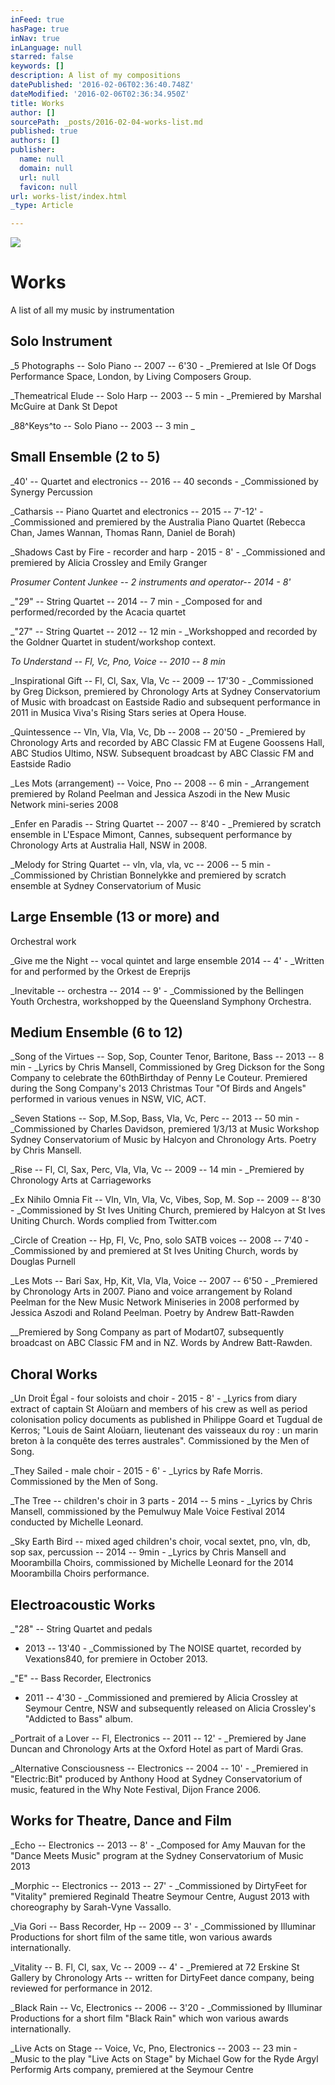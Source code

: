 ```yaml
---
inFeed: true
hasPage: true
inNav: true
inLanguage: null
starred: false
keywords: []
description: A list of my compositions
datePublished: '2016-02-06T02:36:40.748Z'
dateModified: '2016-02-06T02:36:34.950Z'
title: Works
author: []
sourcePath: _posts/2016-02-04-works-list.md
published: true
authors: []
publisher:
  name: null
  domain: null
  url: null
  favicon: null
url: works-list/index.html
_type: Article

---
```

![](https://the-grid-user-content.s3-us-west-2.amazonaws.com/3be63b74-a075-4e62-8777-0246a4b537eb.jpg)

# Works

A list of all my music by instrumentation

## Solo Instrument

_5 Photographs -- Solo Piano -- 2007 -- 6'30 - _Premiered
at Isle Of Dogs Performance Space, London, by Living Composers Group.

_Themeatrical Elude -- Solo Harp -- 2003 -- 5 min - _Premiered by Marshal McGuire at Dank St Depot

_88^Keys^to -- Solo Piano -- 2003 -- 3 min _

## Small Ensemble (2 to 5)

_40' -- Quartet and electronics --
2016 -- 40 seconds - _Commissioned
by Synergy Percussion

_Catharsis -- Piano Quartet and
electronics -- 2015 -- 7'-12' - _Commissioned
and premiered by the Australia Piano Quartet (Rebecca Chan, James Wannan,
Thomas Rann, Daniel de Borah)

_Shadows Cast by Fire - recorder and harp - 2015 - 8' - _Commissioned and premiered by Alicia Crossley and Emily Granger

_Prosumer Content Junkee -- 2
instruments and operator-- 2014 - 8'_

_"29" -- String Quartet -- 2014 -- 7
min - _Composed
for and performed/recorded by the Acacia quartet

_"27" -- String Quartet -- 2012 -- 12
min - _Workshopped
and recorded by the Goldner Quartet in student/workshop context.

_To Understand -- Fl, Vc, Pno,
Voice -- 2010 -- 8 min_

_Inspirational Gift -- Fl, Cl, Sax,
Vla, Vc -- 2009 -- 17'30 - _Commissioned
by Greg Dickson, premiered by Chronology Arts at Sydney Conservatorium of
Music with broadcast on Eastside Radio and subsequent performance in 2011 in
Musica Viva's Rising Stars series at Opera House.

_Quintessence -- Vln, Vla, Vla, Vc,
Db -- 2008 -- 20'50 - _Premiered
by Chronology Arts and recorded by ABC Classic FM at Eugene Goossens Hall, ABC
Studios Ultimo, NSW. Subsequent broadcast by ABC Classic FM and Eastside Radio

_Les Mots (arrangement) -- Voice,
Pno -- 2008 -- 6 min - _Arrangement
premiered by Roland Peelman and Jessica Aszodi in the New Music Network
mini-series 2008

_Enfer en Paradis -- String Quartet
-- 2007 -- 8'40 - _Premiered
by scratch ensemble in L'Espace Mimont, Cannes, subsequent performance by
Chronology Arts at Australia Hall, NSW in 2008\.

_Melody for String Quartet -- vln,
vla, vla, vc -- 2006 -- 5 min - _Commissioned
by Christian Bonnelykke and premiered by scratch ensemble at Sydney Conservatorium
of Music

## Large Ensemble (13 or more) and
Orchestral work

_Give me the Night -- vocal quintet
and large ensemble 2014 -- 4' - _Written
for and performed by the Orkest de Ereprijs

_Inevitable -- orchestra -- 2014 --
9' - _Commissioned
by the Bellingen Youth Orchestra, workshopped by the Queensland Symphony
Orchestra.

## Medium Ensemble (6 to 12)

_Song of the Virtues -- Sop, Sop,
Counter Tenor, Baritone, Bass -- 2013 -- 8 min - _Lyrics
by Chris Mansell, Commissioned by Greg Dickson for the Song Company to
celebrate the 60thBirthday of Penny Le Couteur. Premiered during
the Song Company's 2013 Christmas Tour "Of Birds and Angels" performed in
various venues in NSW, VIC, ACT.

_Seven Stations -- Sop, M.Sop,
Bass, Vla, Vc, Perc -- 2013 -- 50 min - _Commissioned
by Charles Davidson, premiered 1/3/13 at Music Workshop Sydney Conservatorium
of Music by Halcyon and Chronology Arts. Poetry by Chris Mansell.

_Rise -- Fl, Cl, Sax, Perc, Vla,
Vla, Vc -- 2009 -- 14 min - _Premiered
by Chronology Arts at Carriageworks

_Ex Nihilo Omnia Fit -- Vln, Vln,
Vla, Vc, Vibes, Sop, M. Sop -- 2009 -- 8'30 - _Commissioned by St Ives Uniting Church, premiered
by Halcyon at St Ives Uniting Church. Words complied from Twitter.com

_Circle of Creation -- Hp, Fl, Vc,
Pno, solo SATB voices -- 2008 -- 7'40 - _Commissioned by and premiered at St Ives Uniting Church, words by
Douglas Purnell

_Les Mots -- Bari Sax, Hp, Kit,
Vla, Vla, Voice -- 2007 -- 6'50 - _Premiered
by Chronology Arts in 2007\. Piano and
voice arrangement by Roland Peelman for the New Music Network Miniseries in 2008 performed by
Jessica Aszodi and Roland Peelman. Poetry by Andrew Batt-Rawden

__Premiered
by Song Company as part of Modart07, subsequently broadcast on ABC Classic FM
and in NZ. Words by Andrew Batt-Rawden.

## Choral Works

_Un Droit Égal - four soloists and choir - 2015 - 8' - _Lyrics from diary extract of captain St Aloüarn and members of his crew as well as period colonisation policy documents as published in Philippe Goard et Tugdual de Kerros; "Louis de Saint Aloüarn, lieutenant des vaisseaux du roy : un marin breton à la conquête des terres australes". Commissioned by the Men of Song. 

_They Sailed - male choir - 2015 - 6' - _Lyrics by Rafe Morris. Commissioned by the Men of Song.

_The Tree -- children's choir in 3
parts - 2014 -- 5 mins - _Lyrics
by Chris Mansell, commissioned by the Pemulwuy Male Voice Festival 2014
conducted by Michelle Leonard.

_Sky Earth Bird -- mixed aged
children's choir, vocal sextet, pno, vln, db, sop sax, percussion -- 2014 -- 9min - _Lyrics
by Chris Mansell and Moorambilla Choirs, commissioned by Michelle Leonard for
the 2014 Moorambilla Choirs performance.

## Electroacoustic Works

_"28" -- String Quartet and pedals
- 2013 -- 13'40 - _Commissioned
by The NOISE quartet, recorded by Vexations840, for premiere in October 2013\.

_"E" -- Bass Recorder, Electronics
- 2011 -- 4'30 - _Commissioned
and premiered by Alicia Crossley at Seymour Centre, NSW and subsequently
released on Alicia Crossley's "Addicted to Bass" album.

_Portrait of a Lover -- Fl,
Electronics -- 2011 -- 12' - _Premiered
by Jane Duncan and Chronology Arts at the Oxford Hotel as part of Mardi Gras.

_Alternative Consciousness --
Electronics -- 2004 -- 10' - _Premiered in "Electric:Bit" produced by Anthony Hood at Sydney
Conservatorium of music, featured in the Why Note Festival, Dijon France 2006\.

## Works for Theatre, Dance and Film

_Echo -- Electronics -- 2013 -- 8' - _Composed
for Amy Mauvan for the "Dance Meets Music" program at the Sydney Conservatorium
of Music 2013

_Morphic -- Electronics
-- 2013 -- 27' - _Commissioned by DirtyFeet for "Vitality"
premiered Reginald Theatre Seymour Centre, August 2013 with choreography by
Sarah-Vyne Vassallo.

_Via Gori -- Bass Recorder, Hp --
2009 -- 3' - _Commissioned by Illuminar Productions for
short film of the same title, won various awards internationally.

_Vitality -- B. Fl, Cl, sax, Vc --
2009 -- 4' - _Premiered
at 72 Erskine St Gallery by Chronology Arts -- written for DirtyFeet dance
company, being reviewed for performance in 2012\.

_Black Rain -- Vc, Electronics --
2006 -- 3'20 - _Commissioned by Illuminar Productions for a
short film "Black Rain" which won various awards internationally.

_Live Acts on Stage -- Voice, Vc,
Pno, Electronics -- 2003 -- 23 min - _Music to the play "Live Acts on Stage" by
Michael Gow for the Ryde Argyl Performig Arts company, premiered at the Seymour
Centre